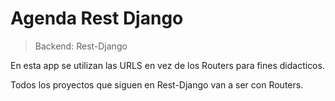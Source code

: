 # Agenda Rest Django

> Backend: Rest-Django

En esta app se utilizan las URLS en vez de los Routers para fines didacticos.

Todos los proyectos que siguen en Rest-Django van a ser con Routers.


